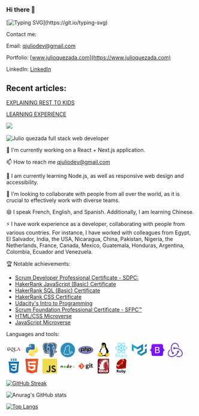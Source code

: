 ### Hi there 👋

[![Typing SVG](https://readme-typing-svg.demolab.com?font=Fira+Code&weight=600&pause=1000&color=F7569D&width=435&lines=I+learn+something+new+every+day.)](https://git.io/typing-svg)

Contact me:

Email: qjuliodev@gmail.com

Portfolio: [www.julioquezada.com](https://www.julioquezada.com)

LinkedIn: [LinkedIn](https://www.linkedin.com/in/quezadajulio/)

## Recent articles:
[EXPLAINING REST TO KIDS](https://medium.com/@julio.quezada/explaining-rest-to-kids-the-toy-box-analogy-c5bea90ae436)

[LEARNING EXPERIENCE](https://medium.com/@julio.quezada/maximize-your-microverse-experience-3c7df470b4e0)


![](https://komarev.com/ghpvc/?username=Alejandroq12&color=green&style=flat-square)

![Julio quezada full stack web developer](https://user-images.githubusercontent.com/95459740/229638384-485cb9c3-fa19-4001-8006-b8944ae40783.png)

<!--
**Alejandroq12/Alejandroq12** is a ✨ _special_ ✨ repository because its `README.md` (this file) appears on your GitHub profile.

Here are some ideas to get you started:
- 📫 How to reach me: ...
-->
🔭 I'm currently working on a React + Next.js application. 

📫 How to reach me qjuliodev@gmail.com

🌱 I am currently learning Node.js, as well as responsive web design and accessibility.

👯 I'm looking to collaborate with people from all over the world, as it is crucial to effectively work with diverse teams.

😄 I speak French, English, and Spanish. Additionally, I am learning Chinese.

⚡ I have work experience as a developer, collaborating with people from various countries. For instance, I have worked with colleagues from Egypt, El Salvador, India, the USA, Nicaragua, China, Pakistan, Nigeria, the Netherlands, France, Canada, Mexico, Guatemala, Honduras, Argentina, Colombia, Ecuador and Venezuela.

🏆 Notable achievements:
- [Scrum Developer Professional Certificate - SDPC:](https://www.credly.com/badges/0c47a122-6637-4153-9713-4052063a87bc)
- [HakerRank JavaScript (Basic) Certificate](https://www.hackerrank.com/certificates/b011be88e51e)
- [HakerRank SQL (Basic) Certificate](https://www.hackerrank.com/certificates/1ae59c46437a)
- [HakerRank CSS Certificate](https://www.hackerrank.com/certificates/a750cd1e6aad)
- [Udacity's Intro to Programming ](https://graduation.udacity.com/confirm/A5L4CGUC)
- [Scrum Foundation Professional Certificate - SFPC™](https://www.credly.com/badges/ed048218-ba86-48ef-98d0-1bc815365254/public_url)
- [HTML/CSS Microverse](https://www.credential.net/7a620e80-368e-4fdb-847b-fc6cdf5b8618#gs.uh8gwb)
- [JavaScript Microverse](https://www.credential.net/2561e0ad-3f04-43d0-806a-0e54ffba7c15#gs.zd7vzx)



Languages and tools:
<div> 
  <img src="https://github.com/devicons/devicon/blob/master/icons/sqlalchemy/sqlalchemy-original.svg" title="SQLAlchemy" alt="SQLAlchemy" width="40" height="40"/>&nbsp;
  <img src="https://github.com/devicons/devicon/blob/master/icons/python/python-original.svg" title="Python" alt="Python" width="40" height="40"/>&nbsp;
  <img src="https://github.com/devicons/devicon/blob/master/icons/postgresql/postgresql-original.svg" title="Postgresql" alt="Postgresql" width="40" height="40"/>&nbsp;
  <img src="https://github.com/devicons/devicon/blob/master/icons/yarn/yarn-original.svg" title="Yarn" alt="Yarn" width="40" height="40"/>&nbsp;
  <img src="https://github.com/devicons/devicon/blob/master/icons/php/php-original.svg" title="PHP" alt="PHP" width="40" height="40"/>&nbsp;
  <img src="https://github.com/devicons/devicon/blob/master/icons/linux/linux-original.svg" title="Linux" alt="React" width="40" height="40"/>&nbsp;
  <img src="https://github.com/devicons/devicon/blob/master/icons/react/react-original-wordmark.svg" title="React" alt="React" width="40" height="40"/>&nbsp;
  <img src="https://github.com/devicons/devicon/blob/master/icons/materialui/materialui-original.svg" title="Material UI" alt="Material UI" width="40" height="40"/>&nbsp;
  <img src="https://github.com/devicons/devicon/blob/master/icons/bootstrap/bootstrap-original.svg" title="Bootstrap" alt="Material UI" width="40" height="40"/>&nbsp;
  <img src="https://github.com/devicons/devicon/blob/master/icons/redux/redux-original.svg" title="Redux" alt="Redux " width="40" height="40"/>&nbsp;
  <img src="https://github.com/devicons/devicon/blob/master/icons/css3/css3-plain-wordmark.svg"  title="CSS3" alt="CSS" width="40" height="40"/>&nbsp;
  <img src="https://github.com/devicons/devicon/blob/master/icons/html5/html5-original.svg" title="HTML5" alt="HTML" width="40" height="40"/>&nbsp;
  <img src="https://github.com/devicons/devicon/blob/master/icons/javascript/javascript-original.svg" title="JavaScript" alt="JavaScript" width="40" height="40"/>&nbsp;
  <img src="https://github.com/devicons/devicon/blob/master/icons/nodejs/nodejs-original-wordmark.svg" title="NodeJS" alt="NodeJS" width="40" height="40"/>&nbsp;
  <img src="https://github.com/devicons/devicon/blob/master/icons/git/git-original-wordmark.svg" title="Git" **alt="Git" width="40" height="40"/>&nbsp;
  <img src="https://github.com/devicons/devicon/blob/master/icons/rails/rails-original-wordmark.svg" title="Rails" **alt="Rails" width="40" height="40"/>&nbsp;
  <img src="https://github.com/devicons/devicon/blob/master/icons/ruby/ruby-original-wordmark.svg" title="Ruby" **alt="Ruby" width="40" height="40"/>&nbsp;
</div>

[![GitHub Streak](https://streak-stats.demolab.com?user=Alejandroq12&theme=highcontrast)](https://git.io/streak-stats)

![Anurag's GitHub stats](https://github-readme-stats-git-masterrstaa-rickstaa.vercel.app/api?username=Alejandroq12&count_private=true&theme=radical)

[![Top Langs](https://github-readme-stats-git-masterrstaa-rickstaa.vercel.app/api/top-langs/?username=Alejandroq12&layout=compact)](https://github.com/anuraghazra/github-readme-stats)

